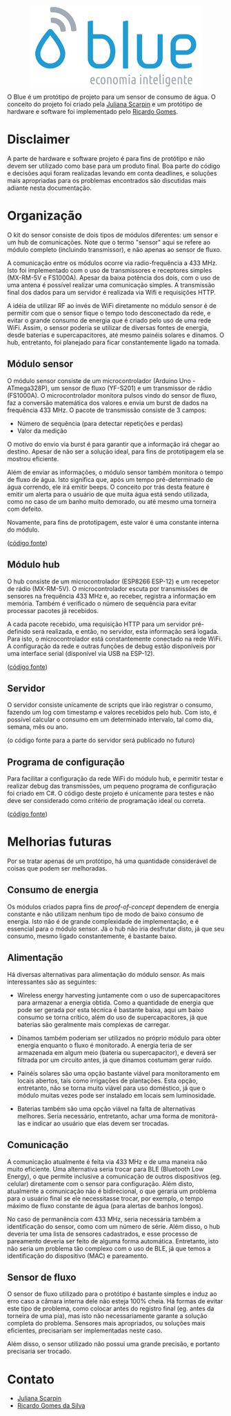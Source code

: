 <p style="text-align: center;">
  <img align="center" src="https://github.com/rgsilva/blue/raw/master/docs/logo.small.png" />
</p>

O Blue é um protótipo de projeto para um sensor de consumo de água. O conceito do projeto foi criado pela [Juliana Scarpin](github.com/scarpinjuliana) e um protótipo de hardware e software foi implementado pelo [Ricardo Gomes](github.com/rgsilva).

# Disclaimer

A parte de hardware e software projeto é para fins de protótipo e não devem ser utilizado como base para um produto final. Boa parte do código e decisões aqui foram realizadas levando em conta deadlines, e soluções mais apropriadas para os problemas encontrados são discutidas mais adiante nesta documentação.

# Organização

O kit do sensor consiste de dois tipos de módulos diferentes: um sensor e um hub de comunicações. Note que o termo "sensor" aqui se refere ao módulo completo (incluindo transmissor), e não apenas ao sensor de fluxo.

A comunicação entre os módulos ocorre via radio-frequência a 433 MHz. Isto foi implementado com o uso de transmissores e receptores simples (MX-RM-5V e FS1000A). Apesar da baixa potência dos dois, com o uso de uma antena é possível realizar uma comunicação simples. A transmissão final dos dados para um servidor é realizada via Wifi e requisições HTTP.

A idéia de utilizar RF ao invés de WiFi diretamente no módulo sensor é de permitir com que o sensor fique o tempo todo desconectado da rede, e evitar o grande consumo de energia que é criado pelo uso de uma rede WiFi. Assim, o sensor poderia se utilizar de diversas fontes de energia, desde baterias e supercapacitores, até mesmo painéis solares e dínamos. O hub, entretanto, foi planejado para ficar constantemente ligado na tomada.

## Módulo sensor

O módulo sensor consiste de um microcontrolador (Arduino Uno - ATmega328P), um sensor de fluxo (YF-S201) e um transmissor de rádio (FS1000A). O microcontrolador monitora pulsos vindo do sensor de fluxo, faz a conversão matemática dos valores e envia um burst de dados na frequência 433 MHz. O pacote de transmissão consiste de 3 campos:

* Número de sequência (para detectar repetições e perdas)
* Valor da medição

O motivo do envio via burst é para garantir que a informação irá chegar ao destino. Apesar de não ser a solução ideal, para fins de prototipagem ela se mostrou eficiente.

Além de enviar as informações, o módulo sensor também monitora o tempo de fluxo de água. Isto significa que, após um tempo pré-determinado de água correndo, ele irá emitir beeps. O conceito por trás desta feature é emitir um alerta para o usuário de que muita água está sendo utilizada, como no caso de um banho muito demorado, ou até mesmo uma torneira com defeito.

Novamente, para fins de prototipagem, este valor é uma constante interna do módulo.

([código fonte](https://github.com/rgsilva/blue/tree/master/Prototype/sender))

## Módulo hub

O hub consiste de um microcontrolador (ESP8266 ESP-12) e um recepetor de rádio (MX-RM-5V). O microcontrolador escuta por transmissões de sensores na frequência 433 MHz e, ao receber, registra a informação em memória. Também é verificado o número de sequência para evitar processar pacotes já recebidos.

A cada pacote recebido, uma requisição HTTP para um servidor pré-definido será realizada, e então, no servidor, esta informação será logada. Para isto, o microcontrolador está constantemente conectado na rede WiFi. A configuração da rede e outras funções de debug estão disponíveis por uma interface serial (disponível via USB na ESP-12).

([código fonte](https://github.com/rgsilva/blue/tree/master/Prototype/hub))

## Servidor

O servidor consiste unicamente de scripts que irão registrar o consumo, fazendo um log com timestamp e valores recebidos pelo hub. Com isto, é possível calcular o consumo em um determinado intervalo, tal como dia, semana, mês ou ano.

(o código fonte para a parte do servidor será publicado no futuro)

## Programa de configuração

Para facilitar a configuração da rede WiFi do módulo hub, e permitir testar e realizar debug das transmissões, um pequeno programa de configuração foi criado em C#. O código deste projeto é unicamente para testes e não deve ser considerado como critério de programação ideal ou correta.

([código fonte](https://github.com/rgsilva/blue/tree/master/WaterMeter%20Config%20Tool))

# Melhorias futuras

Por se tratar apenas de um protótipo, há uma quantidade considerável de coisas que podem ser melhoradas.

## Consumo de energia

Os módulos criados papra fins de _proof-of-concept_ dependem de energia constante e não utilizam nenhum tipo de modo de baixo consumo de energia. Isto não é de grande complexidade de implementação, e é essencial para o módulo sensor. Já o hub não iria desfrutar disto, já que seu consumo, mesmo ligado constantemente, é bastante baixo.

## Alimentação

Há diversas alternativas para alimentação do módulo sensor. As mais interessantes são as seguintes:

* Wireless energy harvesting juntamente com o uso de supercapacitores para armazenar a energia obtida. Como a quantidade de energia que pode ser gerada por esta técnica é bastante baixa, aqui um baixo consumo se torna crítico, além do uso de supercapacitores, já que baterias são geralmente mais complexas de carregar.

* Dínamos também poderiam ser utilizados no próprio módulo para obter energia enquanto o fluxo é monitorado. A energia teria de ser armazenada em algum meio (bateria ou supercapacitor), e deverá ser filtrada por um circuito antes, já que dínamos costumam gerar ruído.

* Painéis solares são uma opção bastante viável para monitoramento em locais abertos, tais como irrigações de plantações. Esta opção, entretanto, não se torna muito viável para uso doméstico, já que o módulo muitas vezes pode ser instalado em locais sem luminosidade.

* Baterias também são uma opção viável na falta de alternativas melhores. Seria necessário, entretanto, achar uma forma de monitorá-las e indicar ao usuário que elas devem ser trocadas.

## Comunicação

A comunicação atualmente é feita via 433 MHz e de uma maneira não muito eficiente. Uma alternativa seria trocar para BLE (Bluetooth Low Energy), o que permite inclusive a comunicação de outros dispositivos (eg. celular) diretamente com o sensor para configuração. Além disto, atualmente a comunicação não é bidirecional, o que geraria um problema para o usuário final se ele necessitasse trocar, por exemplo, o tempo máximo de fluxo constante de água (para alertas de banhos longos).

No caso de permanência com 433 MHz, seria necessária também a identificação do sensor, como com um número de série. Além disso, o hub deveria ter uma lista de sensores cadastrados, e esse processo de pareamento deveria ser feito de alguma forma automática. Entretanto, isto não seria um problema tão complexo com o uso de BLE, já que temos a identificação do dispositivo (MAC) e pareamento.

## Sensor de fluxo

O sensor de fluxo utilizado para o protótipo é bastante simples e induz ao erro caso a câmara interna dele não esteja 100% cheia. Há formas de evitar este tipo de problema, como colocar antes do registro final (eg. antes da torneira de uma pia), mas isto não necessariamente garante a solução completa do problema. Sensores mais apropriados, ou soluções mais eficientes, precisariam ser implementadas neste caso.

Além disso, o sensor utilizado não possui uma grande precisão, e portanto precisaria ser trocado.

# Contato

* [Juliana Scarpin](https://www.linkedin.com/in/julianascarpin/)
* [Ricardo Gomes da Silva](https://www.linkedin.com/in/ricardo-gomes-da-silva-43879032/)
